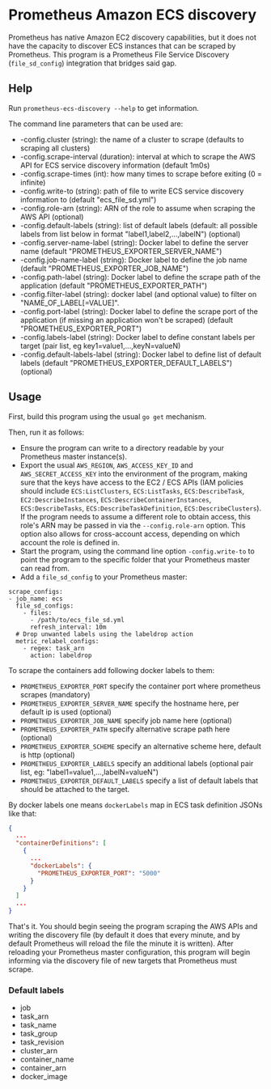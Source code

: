 # Prometheus Amazon ECS discovery

Prometheus has native Amazon EC2 discovery capabilities, but it does
not have the capacity to discover ECS instances that can be scraped
by Prometheus.  This program is a Prometheus File Service Discovery
(`file_sd_config`) integration that bridges said gap.

## Help

Run `prometheus-ecs-discovery --help` to get information.

The command line parameters that can be used are:

* -config.cluster (string): the name of a cluster to scrape (defaults to scraping all clusters)
* -config.scrape-interval (duration): interval at which to scrape
  the AWS API for ECS service discovery information (default 1m0s)
* -config.scrape-times (int): how many times to scrape before
  exiting (0 = infinite)
* -config.write-to (string): path of file to write ECS service
  discovery information to (default "ecs_file_sd.yml")
* -config.role-arn (string): ARN of the role to assume when scraping
  the AWS API (optional)
* -config.default-labels (string): list of default labels (default: all possible labels from list
  below in format "label1,label2,...,labelN") (optional)
* -config.server-name-label (string): Docker label to define the server name
  (default "PROMETHEUS_EXPORTER_SERVER_NAME")
* -config.job-name-label (string): Docker label to define the job name
  (default "PROMETHEUS_EXPORTER_JOB_NAME")
* -config.path-label (string): Docker label to define the scrape path of the
  application (default "PROMETHEUS_EXPORTER_PATH")
* -config.filter-label (string): docker label (and optional value) to filter on "NAME_OF_LABEL[=VALUE]".
* -config.port-label (string): Docker label to define the scrape port of the application
  (if missing an application won't be scraped) (default "PROMETHEUS_EXPORTER_PORT")
* -config.labels-label (string): Docker label to define constant labels per target
  (pair list, eg key1=value1,...,keyN=valueN)
* -config.default-labels-label (string): Docker label to define list of default labels
  (default "PROMETHEUS_EXPORTER_DEFAULT_LABELS") (optional)

## Usage

First, build this program using the usual `go get` mechanism.

Then, run it as follows:

* Ensure the program can write to a directory readable by
  your Prometheus master instance(s).
* Export the usual `AWS_REGION`, `AWS_ACCESS_KEY_ID` and
  `AWS_SECRET_ACCESS_KEY` into the environment of the program,
  making sure that the keys have access to the EC2 / ECS APIs
  (IAM policies should include `ECS:ListClusters`,
  `ECS:ListTasks`, `ECS:DescribeTask`, `EC2:DescribeInstances`,
  `ECS:DescribeContainerInstances`, `ECS:DescribeTasks`,
  `ECS:DescribeTaskDefinition`, `ECS:DescribeClusters`). If the program needs to assume
  a different role to obtain access, this role's ARN may be
  passed in via the `--config.role-arn` option. This option also
  allows for cross-account access, depending on which account
  the role is defined in.
* Start the program, using the command line option
  `-config.write-to` to point the program to the specific
  folder that your Prometheus master can read from.
* Add a `file_sd_config` to your Prometheus master:

```
scrape_configs:
- job_name: ecs
  file_sd_configs:
    - files:
      - /path/to/ecs_file_sd.yml
      refresh_interval: 10m
  # Drop unwanted labels using the labeldrop action
  metric_relabel_configs:
    - regex: task_arn
      action: labeldrop
```

To scrape the containers add following docker labels to them:

* `PROMETHEUS_EXPORTER_PORT` specify the container port where prometheus scrapes (mandatory)
* `PROMETHEUS_EXPORTER_SERVER_NAME` specify the hostname here, per default ip is used (optional)
* `PROMETHEUS_EXPORTER_JOB_NAME` specify job name here (optional)
* `PROMETHEUS_EXPORTER_PATH` specify alternative scrape path here (optional)
* `PROMETHEUS_EXPORTER_SCHEME` specify an alternative scheme here, default is http (optional)
* `PROMETHEUS_EXPORTER_LABELS` specify an additional labels (optional pair list, eg: "label1=value1,...,labelN=valueN")
* `PROMETHEUS_EXPORTER_DEFAULT_LABELS` specify a list of default labels that should be attached to
  the target.

By docker labels one means `dockerLabels` map in ECS task definition JSONs like that:
```json
{
  ...
  "containerDefinitions": [
    {
      ...
      "dockerLabels": {
        "PROMETHEUS_EXPORTER_PORT": "5000"
      }
    }
  ]
  ...
}
```

That's it.  You should begin seeing the program scraping the
AWS APIs and writing the discovery file (by default it does
that every minute, and by default Prometheus will reload the
file the minute it is written).  After reloading your Prometheus
master configuration, this program will begin informing via
the discovery file of new targets that Prometheus must scrape.

### Default labels

* job
* task_arn
* task_name
* task_group
* task_revision
* cluster_arn
* container_name
* container_arn
* docker_image
